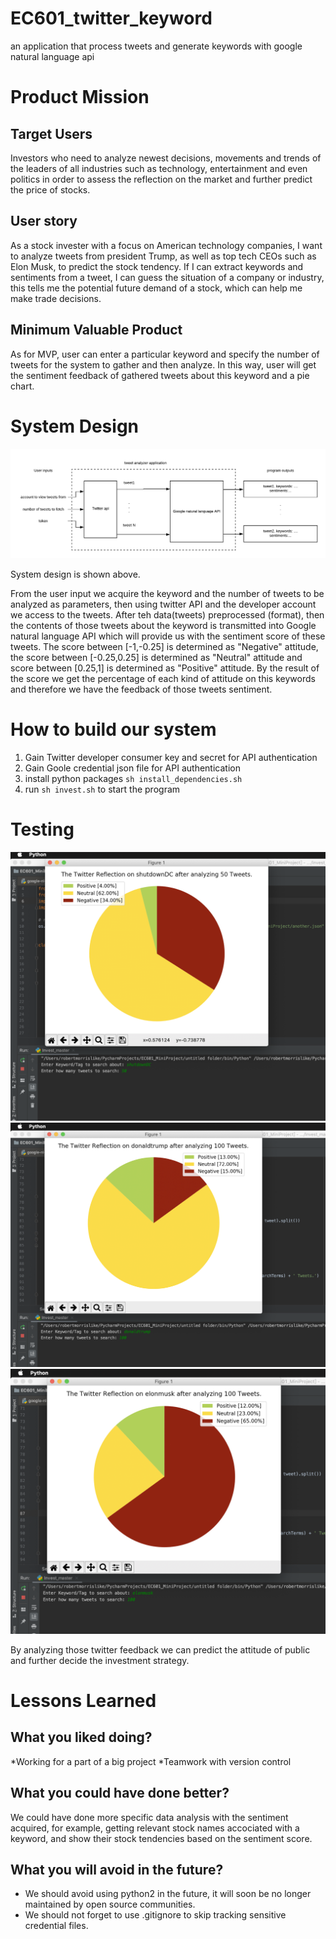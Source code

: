 # EC601_twitter_keyword
an application that process tweets and generate keywords with google natural language api

# Product Mission

## Target Users

Investors who need to analyze newest decisions, movements and trends of the leaders of all industries such as technology, entertainment and even politics in order to assess the reflection on the market and further predict the price of stocks.

## User story

As a stock invester with a focus on American technology companies, I want to analyze tweets from president Trump, as well as top tech CEOs such as Elon Musk, to predict the stock tendency. If I can extract keywords and sentiments from a tweet, I can guess the situation of a company or industry, this tells me the potential future demand of a stock, which can help me make trade decisions.


## Minimum Valuable Product

As for MVP, user can enter a particular keyword and specify the number of tweets for the system to gather and then analyze.
In this way, user will get the sentiment feedback of gathered tweets about this keyword and a pie chart.

# System Design

![Architecture](arch.png)

System design is shown above.

From the user input we acquire the keyword and the number of tweets to be analyzed as parameters, then using twitter API and the developer account we access to the tweets. After teh data(tweets) preprocessed (format), then the contents of those tweets about the keyword is transmitted into Google natural language API which will provide us with the sentiment score of these tweets. The score between [-1,-0.25] is determined as "Negative" attitude, the score between [-0.25,0.25] is determined as "Neutral" attitude and score between [0.25,1] is determined as "Positive" attitude. By the result of the score we get the percentage of each kind of attitude on this keywords and therefore we have the feedback of those tweets sentiment.

# How to build our system

1. Gain Twitter developer consumer key and secret for API authentication
2. Gain Goole credential json file for API authentication
3. install python packages ```sh install_dependencies.sh```
4. run ```sh invest.sh``` to start the program

# Testing

![testing_1](1.png)
![testing_2](2.png)
![testing_3](3.png)

By analyzing those twitter feedback we can predict the attitude of public and further decide the investment strategy.

# Lessons Learned

## What you liked doing?
  *Working for a part of a big project 
  *Teamwork with version control 
## What you could have done better?
We could have done more specific data analysis with the sentiment acquired, for example, getting relevant stock names accociated with a keyword, and show their stock tendencies based on the sentiment score.
## What you will avoid in the future?
  * We should avoid using python2 in the future, it will soon be no longer maintained by open source communities.
  * We should not forget to use .gitignore to skip tracking sensitive credential files. 

